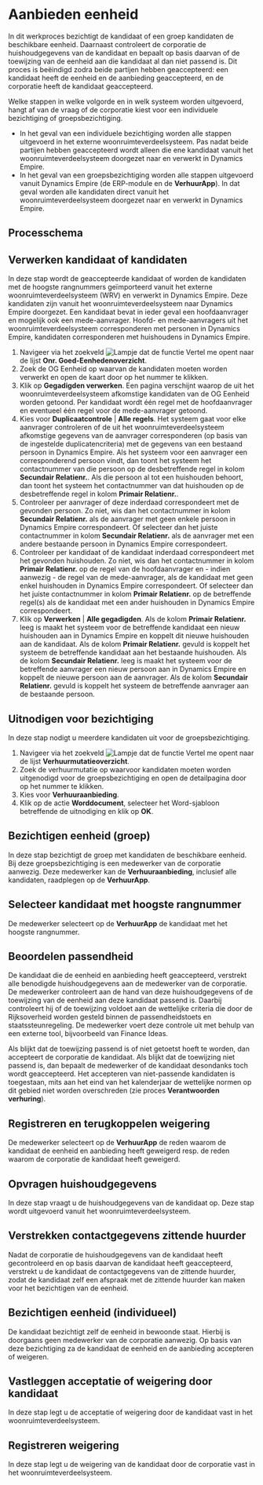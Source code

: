 # Aanbieden eenheid
In dit werkproces bezichtigt de kandidaat of een groep kandidaten de beschikbare eenheid. Daarnaast controleert de corporatie de huishoudgegevens van de kandidaat en bepaalt op basis daarvan of de toewijzing van de eenheid aan die kandidaat al dan niet passend is. 
Dit proces is beëindigd zodra beide partijen hebben geaccepteerd: een kandidaat heeft de eenheid en de aanbieding geaccepteerd, en de corporatie heeft de kandidaat geaccepteerd. 

Welke stappen in welke volgorde en in welk systeem worden uitgevoerd, hangt af van de vraag of de corporatie kiest voor een individuele bezichtiging of groepsbezichtiging. 
  - In het geval van een individuele bezichtiging worden alle stappen uitgevoerd in het externe woonruimteverdeelsysteem. Pas nadat beide partijen hebben geaccepteerd wordt alleen die ene kandidaat vanuit het woonruimteverdeelsysteem doorgezet naar en verwerkt in Dynamics Empire. 
  - In het geval van een groepsbezichtiging worden alle stappen uitgevoerd vanuit Dynamics Empire (de ERP-module en de **VerhuurApp**). In dat geval worden alle kandidaten direct vanuit het woonruimteverdeelsysteem doorgezet naar en verwerkt in Dynamics Empire. 

## Processchema

## Verwerken kandidaat of kandidaten
In deze stap wordt de geaccepteerde kandidaat of worden de kandidaten met de hoogste rangnummers geïmporteerd vanuit het externe woonruimteverdeelsysteem (WRV) en verwerkt in Dynamics Empire. Deze kandidaten zijn vanuit het woonruimteverdeelsysteem naar Dynamics Empire doorgezet. Een kandidaat bevat in ieder geval een hoofdaanvrager en mogelijk ook een mede-aanvrager. Hoofd- en mede-aanvragers uit het woonruimteverdeelsysteem corresponderen met personen in Dynamics Empire, kandidaten corresponderen met huishoudens in Dynamics Empire.

1. Navigeer via het zoekveld ![Lampje dat de functie Vertel me opent](https://docs.microsoft.com/nl-NL/dynamics365/business-central/media/ui-search/search_small.png "Vertel me wat u wilt doen")  naar de lijst **Onr. Goed-Eenhedenoverzicht**.
2. Zoek de OG Eenheid op waarvan de kandidaten moeten worden verwerkt en open de kaart door op het nummer te klikken.
3. Klik op **Gegadigden verwerken**. Een pagina verschijnt waarop de uit het woonruimteverdeelsysteem afkomstige kandidaten van de OG Eenheid worden getoond. Per kandidaat wordt één regel met de hoofdaanvrager en eventueel één regel voor de mede-aanvrager getoond. 
4. Kies voor **Duplicaatcontrole** | **Alle regels**. Het systeem gaat voor elke aanvrager controleren of de uit het woonruimteverdeelsysteem afkomstige gegevens van de aanvrager corresponderen (op basis van de ingestelde duplicatencriteria) met de gegevens van een bestaand persoon in Dynamics Empire. Als het systeem voor een aanvrager een corresponderend persoon vindt, dan toont het  systeem het contactnummer van die persoon op de desbetreffende regel in kolom **Secundair Relatienr.**.  Als die persoon al tot een huishouden behoort, dan toont het systeem het contactnummer van dat huishouden op de desbetreffende regel in kolom **Primair Relatienr.**. 
5. Controleer per aanvrager of deze inderdaad correspondeert met de gevonden persoon. Zo niet, wis dan het contactnummer in kolom **Secundair Relatienr.** als de aanvrager met geen enkele persoon in Dynamics Empire correspondeert. Of selecteer dan het juiste contactnummer in kolom **Secundair Relatienr.** als de aanvrager met een andere bestaande persoon in Dynamics Empire correspondeert.  
6. Controleer per kandidaat of de kandidaat inderdaad correspondeert met het gevonden huishouden. Zo niet, wis dan het contactnummer in kolom **Primair Relatienr.** op de regel van de hoofdaanvrager en - indien aanwezig -  de regel van de mede-aanvrager, als de kandidaat met geen enkel huishouden in Dynamics Empire correspondeert. Of selecteer dan het juiste contactnummer in kolom **Primair Relatienr.** op de betreffende regel(s) als de kandidaat met een ander huishouden in Dynamics Empire correspondeert. 
7. Klik op **Verwerken** | **Alle gegadigden**. Als de kolom **Primair Relatienr.** leeg is maakt het systeem voor de betreffende kandidaat een nieuw huishouden aan in Dynamics Empire en koppelt dit nieuwe huishouden aan de kandidaat. Als de kolom **Primair Relatienr.** gevuld is koppelt het systeem de betreffende kandidaat aan het bestaande huishouden. Als de kolom **Secundair Relatienr.** leeg is maakt het systeem voor de betreffende aanvrager een nieuw persoon aan in Dynamics Empire en koppelt de nieuwe persoon aan de aanvrager. Als de kolom **Secundair Relatienr.** gevuld is koppelt het systeem de betreffende aanvrager aan de bestaande persoon. 

## Uitnodigen voor bezichtiging
In deze stap nodigt u meerdere kandidaten uit voor de groepsbezichtiging. 

1. Navigeer via het zoekveld ![Lampje dat de functie Vertel me opent](https://docs.microsoft.com/nl-NL/dynamics365/business-central/media/ui-search/search_small.png "Vertel me wat u wilt doen") naar de lijst **Verhuurmutatieoverzicht**.
2. Zoek de verhuurmutatie op waarvoor kandidaten moeten worden uitgenodigd voor de groepsbezichtiging en open de detailpagina door op het nummer te klikken. 
4. Kies voor **Verhuuraanbieding**.
5. Klik op de actie **Worddocument**, selecteer het Word-sjabloon betreffende de uitnodiging en klik op **OK**.


## Bezichtigen eenheid (groep)
In deze stap bezichtigt de groep met kandidaten de beschikbare eenheid. Bij deze groepsbezichtiging is een medewerker van de corporatie aanwezig. Deze medewerker kan de **Verhuuraanbieding**, inclusief alle kandidaten, raadplegen op de **VerhuurApp**. 

## Selecteer kandidaat met hoogste rangnummer 
De medewerker selecteert op de **VerhuurApp** de kandidaat met het hoogste rangnummer. 

## Beoordelen passendheid 
De kandidaat die de eenheid en aanbieding heeft geaccepteerd, verstrekt alle benodigde huishoudgegevens aan de medewerker van de corporatie. De medewerker controleert aan de hand van deze huishoudgegevens of de toewijzing van de eenheid aan deze kandidaat passend is. Daarbij controleert hij of de toewijzing voldoet aan de wettelijke criteria die door de Rijksoverheid worden gesteld binnen de passendheidstoets en staatssteunregeling. De medewerker voert deze controle uit met behulp van een externe tool, bijvoorbeeld van Finance Ideas. 

Als blijkt dat de toewijzing passend is of niet getoetst hoeft te worden, dan accepteert de corporatie de kandidaat. Als blijkt dat de toewijzing niet passend is, dan bepaalt de medewerker of de kandidaat desondanks toch wordt geaccepteerd. Het accepteren van niet-passende kandidaten is toegestaan, mits aan het eind van het kalenderjaar de wettelijke normen op dit gebied niet worden overschreden (zie proces **Verantwoorden verhuring**).  

## Registreren en terugkoppelen weigering 
De medewerker selecteert op de **VerhuurApp** de reden waarom de kandidaat de eenheid en aanbieding heeft geweigerd resp. de reden waarom de corporatie de kandidaat heeft geweigerd. 

## Opvragen huishoudgegevens 
In deze stap vraagt u de huishoudgegevens van de kandidaat op. Deze stap wordt uitgevoerd vanuit het woonruimteverdeelsysteem. 

## Verstrekken contactgegevens zittende huurder 
Nadat de corporatie de huishoudgegevens van de kandidaat heeft gecontroleerd en op basis daarvan de kandidaat heeft geaccepteerd, verstrekt u de kandidaat de contactgegevens van de zittende huurder, zodat de kandidaat zelf een afspraak met de zittende huurder kan maken voor het bezichtigen van de eenheid. 

## Bezichtigen eenheid (individueel) 
De kandidaat bezichtigt zelf de eenheid in bewoonde staat. Hierbij is doorgaans geen medewerker van de corporatie aanwezig. Op basis van deze bezichtiging za de kandidaat de eenheid en de aanbieding accepteren of weigeren. 

## Vastleggen acceptatie of weigering door kandidaat 
In deze stap legt u de acceptatie of weigering door de kandidaat vast in het woonruimteverdeelsysteem. 

## Registreren weigering 
In deze stap legt u de weigering van de kandidaat door de corporatie vast in het woonruimteverdeelsysteem.  

<!--stackedit_data:
eyJoaXN0b3J5IjpbNjU5MzY1MTc1LC0xOTA0MzIwMTQwLC0xNz
I0MjU0MzcsMTA2Mjc0NTU1LC04MzQ5NjQzMDMsLTczMTI0OTY0
LDcxMDU1MDc1NCwtODk1ODMyODMxLDE4NzQ3NzUwMDEsMjA2OT
Q4OTE2OV19
-->